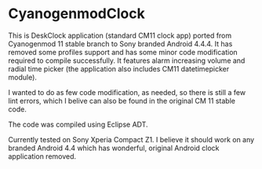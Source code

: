 # CyanogenmodClock
This is DeskClock application (standard CM11 clock app) ported from Cyanogenmod 11 stable branch to Sony branded Android 4.4.4.
It has removed some profiles support and has some minor code modification required to compile successfully.
It features alarm increasing volume and radial time picker (the application also includes CM11 datetimepicker module).

I wanted to do as few code modification, as needed, so there is still a few lint errors, 
which I belive can also be found in the original CM 11 stable code.

The code was compiled using Eclipse ADT.

Currently tested on Sony Xperia Compact Z1.
I believe it should work on any branded Android 4.4 which has wonderful, original Android clock application removed.
